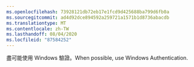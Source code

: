 ```yaml
---
ms.openlocfilehash: 73928121db72eb17e1fcd9d425688ba799d6fb0a
ms.sourcegitcommit: ad4d92dce894592a259721a1571b1d8736abacdb
ms.translationtype: MT
ms.contentlocale: zh-TW
ms.lasthandoff: 08/04/2020
ms.locfileid: "87584252"
---
```

<span data-ttu-id="4d04f-101">盡可能使用 Windows 驗證。</span><span class="sxs-lookup"><span data-stu-id="4d04f-101">When possible, use Windows Authentication.</span></span>

